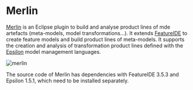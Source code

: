 # Merlin

<a href="http://miso.es/tools/merlin/ for further">Merlin</a> is an Eclipse plugin 
to build and analyse product lines of mde artefacts (meta-models, model transformations...). 
It extends <a href="http://www.featureide.com/">FeatureIDE</a>
to create feature models and build product lines of meta-models. 
It supports the creation and analysis of transformation product lines 
defined with the <a href="https://www.eclipse.org/epsilon/">Epsilon</a>
model management languages.

<img src="http://miso.es/tools/merlin/img/merlin.png" alt="merlin">

The source code of Merlin has dependencies with FeatureIDE 3.5.3
and Epsilon 1.5.1, which need to be installed separately.
